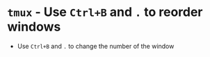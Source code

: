 # `tmux` - Use `Ctrl+B` and `.` to reorder windows

- Use `Ctrl+B` and `.` to change the number of the window

